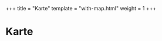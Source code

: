 +++
title = "Karte"
template = "with-map.html"
weight = 1
+++

# Karte

<div id="map"></div>
<!--<p><a href="https://www.maptiler.com/copyright/" target="_blank">© MapTiler</a>
<a href="https://www.openstreetmap.org/copyright" target="_blank">© OpenStreetMap contributors</a></p>-->

<script>
    var map = L.map('map').setView([0, -0.35156], 1);
    var gl = L.mapboxGL({
    attribution: "\u003ca href=\"https://www.maptiler.com/copyright/\" target=\"_blank\"\u003e\u0026copy; MapTiler\u003c/a\u003e \u003ca href=\"https://www.openstreetmap.org/copyright\" target=\"_blank\"\u003e\u0026copy; OpenStreetMap contributors\u003c/a\u003e",
    style: 'https://api.maptiler.com/maps/339b74e3-736a-4a41-94e3-bafcc9dcffb7/style.json?key=g4rPvq9AptKIXPP2JxyE'
    }).addTo(map);
</script>


